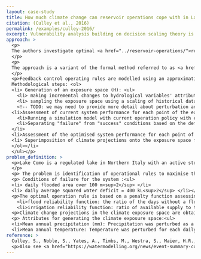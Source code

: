 ```yaml
---
layout: case-study
title: How much climate change can reservoir operations cope with in Lake Como?
citation: (Culley et al., 2016)
permalink: /examples/culley-2016/
excerpt: Vulnerability analysis building on decision scaling theory is used to identify changes in temperature and precipitation that would lead to flood or irrigation failures under current reservoir operations and optimal feedback control policies that increase the range of states under which minimum performance requirements are met.
approach: >
  <p>
  The authors investigate optimal <a href="../reservoir-operations/">reservoir operations</a> across hydrometeorological conditions to identify a system performance threshold under climate change uncertainty. That is, system operation is formulated as a <a href="../../theory/feedback-control/">feedback control policy</a>, and the overall objective is to find the theoretical upper limit for a water resources system's adaptation to climate change uncertainty, i.e. the <a href="../../theory/maximum-operational-adaptive-capacity">maximum operational adaptive capacity</a> beyond which even optimal operational rules fail to achieve societal objectives for a system of interest.
  </p>
  <p>
  The approach is a variant of the formal method referred to as <a href="../../theory/decision-scaling">"decision scaling"</a>. Testing performance of the optimal feedback control policies across changes in temperature and precipitation is a form of <a href="../../theory/stress-testing/">stress testing</a>, and the identification of failures to meet objectives is a form of <a href="../../theory/vulnerability-analysis/">vulnerability analysis</a>.
  </p>
  <p>Feedback control operating rules are modelled using an approximation technique called "Gaussian radial basis functions" (RBFs), describing reservoir releases over time and as a function of lake level. In addition to estimating a historical operating rule, <a href="../../theory/pareto-optimality"> Pareto-optimal </a> RBF policies are identified using evolutionary multiobjective "direct policy search". </p>
  Methodological steps: <ol>
  <li> Generation of an exposure space (H): <ul>
    <li> making incremental changes to hydrological variables' attributes. A n-dimensional exposure space is created, made of selected attributes (h), such as H = [h1,...,hn].  </li>
    <li> sampling the exposure space using a scaling of historical data to develop perturbed time series for the relevant climatic variables. </li> </ul>
    <!-- TODO: we may need to provide more detail about perturbation and stochastic generation methods -->
  <li>Assessment of current system performance for each point of the exposure space:<ul>
    <li>Running a simulation model with current operation policy with each climate input (see <a href="../../theory/exploratory-modelling">exploratory modelling</a>)</li>
    <li>Separating "failure" from "success" conditions based on the definition of thresholds for acceptable values. </li></ul>
  </li>
  <li>Assessment of the optimised system performance for each point of the exposure space, i.e. with optimal operation rules for each climate input</li>
  <li> Superimposition of climate projections onto the exposure space for the current and optimised system performance to identify climate conditions and timing for which the system may fail and when to implement management strategies to maximise a system adaptation capacity (see <a href="../../theory/triggers"> triggers</a>). </li>
  </ol></li>
  </ul></p>
problem_definition: >
  <p>Lake Como is a regulated lake in Northern Italy with an active storage capacity of 254 Mm<sup>3</sup>, sustaining water needs for irrigation and water supply, together with ensuring flood protection and environmental flow requirements in the Adda River. Its subalpine location implies that the lake is dependent on snowmelt to be filled, which requires the definition of strategic operation rules on an annual basis to support flood control and irrigation water demand objectives. In addition, changes in climate conditions and snowmelt runoff into the lake could increase tensions in the region.
  </p>
  <p> The problem is identification of operational rules to maximise the Lake Como system's adaptive capacity under climate change uncertainty</p>
  <p> Conditions of failure for the system :<ul>
  <li> daily flooded area over 100 m<sup>2</sup> </li>
  <li> daily average squared water deficit = 400 kL<sup>2</sup> </li></ul></p>
  <p>The optimal operation rule is based on a penalty function assessing <a href="../../theory/reliability">reliability</a>:<ul>
    <li>flood reliability function: the ratio of the days without a flood event within the simulation horizon</li>
    <li>irrigation reliability function: ratio of available supply to the demand averaged across all time steps, with ratio values capped at 1</li></ul>
  <p>Climate change projections in the climate exposure space are obtained from multiple models for the years 2025, 2050, 2075 and 2100, with statistical downscaling based on quantile mapping to generate future local climate change projections.  </p>
  <p> Attributes for generating the climate exposure space:<ul>
  <li>Mean annual precipitation (mm): Precipitation was perturbed as a percentage change to daily wet days (over 1mm) from 90% to 130% of current values. </li>
  <li>Mean annual temperature: Temperature was perturbed for each daily time-step from -5℃ to 15℃ of current values. </li></ul></p>
reference: >
  Culley, S., Noble, S., Yates, A., Timbs, M., Westra, S., Maier, H.R., Giuliani, M., Castelletti, A., 2016. <a href="https://doi.org/10.1002/2015WR018253">A bottom-up approach to identifying the maximum operational adaptive capacity of water resource systems to a changing climate </a>. Water Resources Research. 52, 6751–6768. doi:10.1002/2015WR018253 
  <p>Also see <a href="https://watermodelling.org/news/event-summary-coping-with-multiple-plausible-futures-in-the-face-of-climate-change">presentation for the Queensland Water Modelling Network</a>.</p>
---
```

